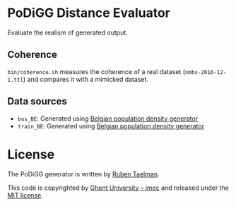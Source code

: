 # PoDiGG Distance Evaluator

Evaluate the realism of generated output.

## Coherence

`bin/coherence.sh` measures the coherence of a real dataset (`nmbs-2016-12-1.ttl`)
and compares it with a mimicked dataset.

## Data sources
* `bus_BE`: Generated using [Belgian population density generator](https://git.datasciencelab.ugent.be/PoDiGG/population-density-be)
* `train_BE`: Generated using [Belgian population density generator](https://git.datasciencelab.ugent.be/PoDiGG/population-density-be)

# License
The PoDiGG generator is written by [Ruben Taelman](http://rubensworks.net/).

This code is copyrighted by [Ghent University – imec](http://idlab.ugent.be/)
and released under the [MIT license](http://opensource.org/licenses/MIT).